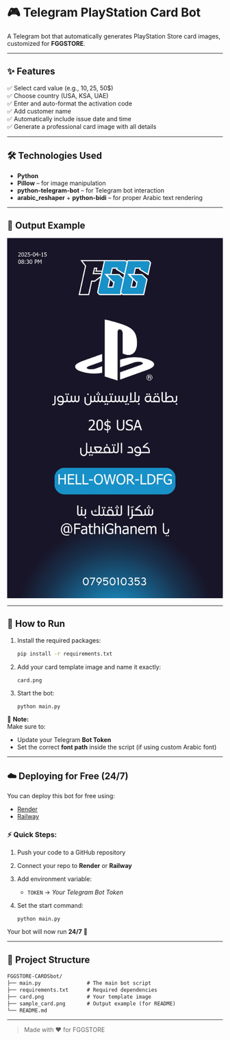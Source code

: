 
# 🎮 Telegram PlayStation Card Bot

A Telegram bot that automatically generates PlayStation Store card images, customized for **FGGSTORE**.

---

## ✨ Features

✅ Select card value (e.g., 10$, 25$, 50$)  
✅ Choose country (USA, KSA, UAE)  
✅ Enter and auto-format the activation code  
✅ Add customer name  
✅ Automatically include issue date and time  
✅ Generate a professional card image with all details  

---

## 🛠 Technologies Used

- **Python**
- **Pillow** – for image manipulation
- **python-telegram-bot** – for Telegram bot interaction
- **arabic_reshaper** + **python-bidi** – for proper Arabic text rendering

---

## 📸 Output Example

![Sample Output](sample_card.png)

---

## 🚀 How to Run

1. Install the required packages:

   ```bash
   pip install -r requirements.txt
   ```

2. Add your card template image and name it exactly:

   ```
   card.png
   ```

3. Start the bot:

   ```bash
   python main.py
   ```

🔐 **Note:**  
Make sure to:
- Update your Telegram **Bot Token**  
- Set the correct **font path** inside the script (if using custom Arabic font)

---

## ☁️ Deploying for Free (24/7)

You can deploy this bot for free using:

- [Render](https://render.com)
- [Railway](https://railway.app)

### ⚡ Quick Steps:

1. Push your code to a GitHub repository  
2. Connect your repo to **Render** or **Railway**  
3. Add environment variable:
   - `TOKEN` → *Your Telegram Bot Token*  
4. Set the start command:

   ```bash
   python main.py
   ```

Your bot will now run **24/7** 🎉

---

## 📁 Project Structure

```
FGGSTORE-CARDSbot/
├── main.py               # The main bot script
├── requirements.txt      # Required dependencies
├── card.png              # Your template image
├── sample_card.png       # Output example (for README)
└── README.md
```

---

> Made with ❤️ for FGGSTORE
